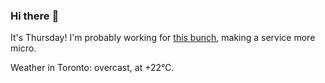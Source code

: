 ### Hi there :wave:

It's Thursday! I'm probably working for [this bunch](https://github.com/kohofinancial), making a service more micro.

Weather in Toronto: overcast, at +22°C.
